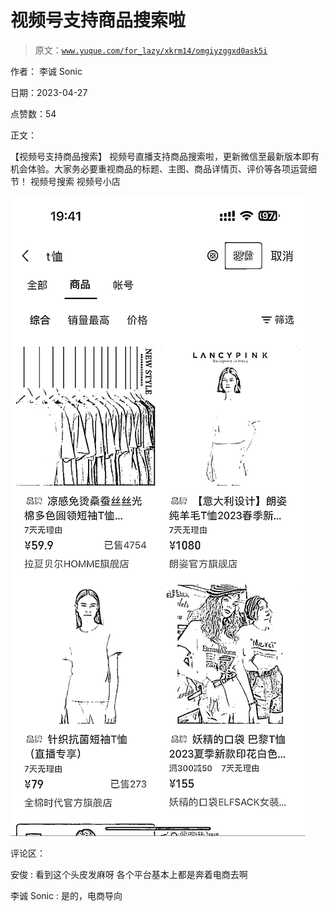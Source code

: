 # 视频号支持商品搜索啦

> 原文：[`www.yuque.com/for_lazy/xkrm14/omgiyzggxd0ask5i`](https://www.yuque.com/for_lazy/xkrm14/omgiyzggxd0ask5i)

作者： 李诚 Sonic

日期：2023-04-27

点赞数：54

正文：

【视频号支持商品搜索】 视频号直播支持商品搜索啦，更新微信至最新版本即有机会体验。大家务必要重视商品的标题、主图、商品详情页、评价等各项运营细节！ 视频号搜索 视频号小店

![](img/74b0b0002c247601137bb851f67b34db.png)

评论区：

安俊 : 看到这个头皮发麻呀 各个平台基本上都是奔着电商去啊

李诚 Sonic : 是的，电商导向



